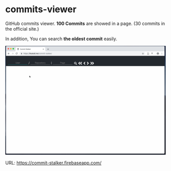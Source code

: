 # commits-viewer

GitHub commits viewer.
**100 Commits** are showed in a page. (30 commits in the official site.)

In addition, You can search **the oldest commit** easily.

![demo](figs/demo.gif)


URL: https://commit-stalker.firebaseapp.com/
